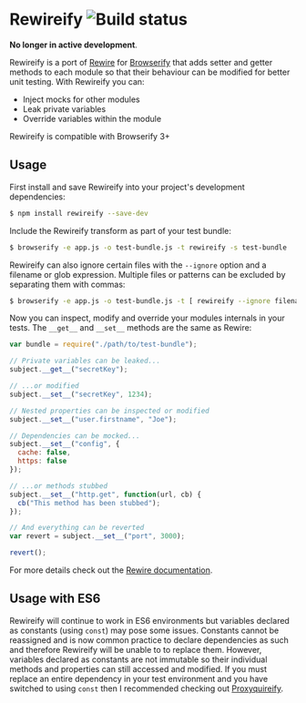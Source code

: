 # Rewireify ![Build status](https://api.travis-ci.org/i-like-robots/rewireify.png)

**No longer in active development**.

Rewireify is a port of [Rewire](https://github.com/jhnns/rewire) for [Browserify](http://browserify.org/) that adds setter and getter methods to each module so that their behaviour can be modified for better unit testing. With Rewireify you can:

- Inject mocks for other modules
- Leak private variables
- Override variables within the module

Rewireify is compatible with Browserify 3+

## Usage

First install and save Rewireify into your project's development dependencies:

```sh
$ npm install rewireify --save-dev
```

Include the Rewireify transform as part of your test bundle:

```sh
$ browserify -e app.js -o test-bundle.js -t rewireify -s test-bundle
```

Rewireify can also ignore certain files with the `--ignore` option and a filename or glob expression. Multiple files or patterns can be excluded by separating them with commas:

```sh
$ browserify -e app.js -o test-bundle.js -t [ rewireify --ignore filename.js,**/*-mixin.js ] -s test-bundle
```

Now you can inspect, modify and override your modules internals in your tests. The `__get__` and `__set__` methods are the same as Rewire:

```js
var bundle = require("./path/to/test-bundle");

// Private variables can be leaked...
subject.__get__("secretKey");

// ...or modified
subject.__set__("secretKey", 1234);

// Nested properties can be inspected or modified
subject.__set__("user.firstname", "Joe");

// Dependencies can be mocked...
subject.__set__("config", {
  cache: false,
  https: false
});

// ...or methods stubbed
subject.__set__("http.get", function(url, cb) {
  cb("This method has been stubbed");
});

// And everything can be reverted
var revert = subject.__set__("port", 3000);

revert();
```

For more details check out the [Rewire documentation](https://github.com/jhnns/rewire/blob/master/README.md#api).

## Usage with ES6

Rewireify will continue to work in ES6 environments but variables declared as constants (using `const`) may pose some issues. Constants cannot be reassigned and is now common practice to declare dependencies as such and therefore Rewireify will be unable to to replace them. However, variables declared as constants are not immutable so their individual methods and properties can still accessed and modified. If you must replace an entire dependency in your test environment and you have switched to using `const` then I recommended checking out [Proxyquireify](https://github.com/thlorenz/proxyquireify).
